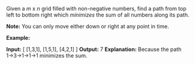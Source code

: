 
Given a  _m_  x  _n_  grid filled with non-negative numbers, find a path from top left to bottom right which  _minimizes_  the sum of all numbers along its path.

**Note:**  You can only move either down or right at any point in time.

**Example:**

**Input:**
[
  [1,3,1],
  [1,5,1],
  [4,2,1]
]
**Output:** 7
**Explanation:** Because the path 1→3→1→1→1 minimizes the sum.